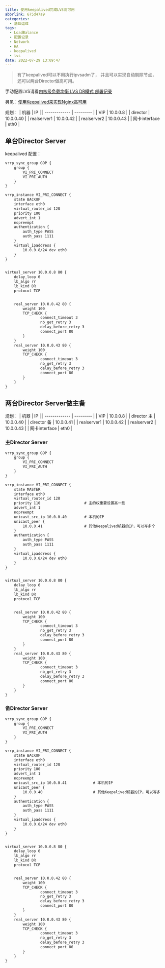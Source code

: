 ```yaml
---
title: 使用keepalived完成LVS高可用
abbrlink: 675d47a9
categories:
  - 基础运维
tags:
  - LoadBalance
  - 配置记录
  - Network
  - HA
  - keepalived
  - lvs
date: 2022-07-29 13:09:47
---
```


> 有了keepalived可以不用执行ipvsadm了， 并且可以实现自动剔除节点，还可以两台Director做高可用。

手动配置LVS请看[内核级负载均衡 LVS DR模式 部署记录](/posts/5fdc91d7)

另见：[使用Keepalived来实现Nginx高可用](/posts/0cebb8ae)

规划：
| 机器          | IP        |
| ------------- | --------- |
| VIP           | 10.0.0.8  |
| director      | 10.0.0.40 |
| realserver1   | 10.0.0.42 |
| realserver2   | 10.0.0.43 |
| 网卡interface | eth0      |

## 单台Director Server

keepalived 配置：

```txt
vrrp_sync_group GOP {
    group {
        VI_PRI_CONNECT
        VI_PRI_AUTH
    }
}

vrrp_instance VI_PRI_CONNECT {
    state BACKUP
    interface eth0
    virtual_router_id 128
    priority 100
    advert_int 1
    nopreempt
    authentication {
        auth_type PASS
        auth_pass 1111
    }
    virtual_ipaddress {
        10.0.0.8/24 dev eth0
    }
}


virtual_server 10.0.0.8 80 {
    delay_loop 6
    lb_algo rr
    lb_kind DR
    protocol TCP


    real_server 10.0.0.42 80 {
        weight 100
        TCP_CHECK {
                connect_timeout 3
                nb_get_retry 3
                delay_before_retry 3
                connect_port 80
        }
    }
    real_server 10.0.0.43 80 {
        weight 100
        TCP_CHECK {
                connect_timeout 3
                nb_get_retry 3
                delay_before_retry 3
                connect_port 80
        }
    }
}
```

## 两台Director Server做主备

规划：
| 机器          | IP        |
| ------------- | --------- |
| VIP           | 10.0.0.8  |
| director 主   | 10.0.0.40 |
| director 备   | 10.0.0.41 |
| realserver1   | 10.0.0.42 |
| realserver2   | 10.0.0.43 |
| 网卡interface | eth0      |

### 主Director Server

```txt
vrrp_sync_group GOP {
    group {
        VI_PRI_CONNECT
        VI_PRI_AUTH
    }
}

vrrp_instance VI_PRI_CONNECT {
    state MASTER
    interface eth0
    virtual_router_id 128
    priority 110                    # 主的权重要设置高一些
    advert_int 1
    nopreempt
    unicast_src_ip 10.0.0.40        # 本机的IP
    unicast_peer {
        10.0.0.41                   # 其他Keepalived机器的IP，可以写多个
    }
    authentication {
        auth_type PASS
        auth_pass 1111
    }
    virtual_ipaddress {
        10.0.0.8/24 dev eth0
    }
}


virtual_server 10.0.0.8 80 {
    delay_loop 6
    lb_algo rr
    lb_kind DR
    protocol TCP


    real_server 10.0.0.42 80 {
        weight 100
        TCP_CHECK {
                connect_timeout 3
                nb_get_retry 3
                delay_before_retry 3
                connect_port 80
        }
    }
    real_server 10.0.0.43 80 {
        weight 100
        TCP_CHECK {
                connect_timeout 3
                nb_get_retry 3
                delay_before_retry 3
                connect_port 80
        }
    }
}
```

### 备Director Server

```txt
vrrp_sync_group GOP {
    group {
        VI_PRI_CONNECT
        VI_PRI_AUTH
    }
}

vrrp_instance VI_PRI_CONNECT {
    state BACKUP
    interface eth0
    virtual_router_id 128
    priority 100
    advert_int 1
    nopreempt
    unicast_src_ip 10.0.0.41            # 本机的IP
    unicast_peer {
        10.0.0.40                       # 其他Keepalived机器的IP，可以写多个
    }
    authentication {
        auth_type PASS
        auth_pass 1111
    }
    virtual_ipaddress {
        10.0.0.8/24 dev eth0
    }
}


virtual_server 10.0.0.8 80 {
    delay_loop 6
    lb_algo rr
    lb_kind DR
    protocol TCP


    real_server 10.0.0.42 80 {
        weight 100
        TCP_CHECK {
                connect_timeout 3
                nb_get_retry 3
                delay_before_retry 3
                connect_port 80
        }
    }
    real_server 10.0.0.43 80 {
        weight 100
        TCP_CHECK {
                connect_timeout 3
                nb_get_retry 3
                delay_before_retry 3
                connect_port 80
        }
    }
}
```
